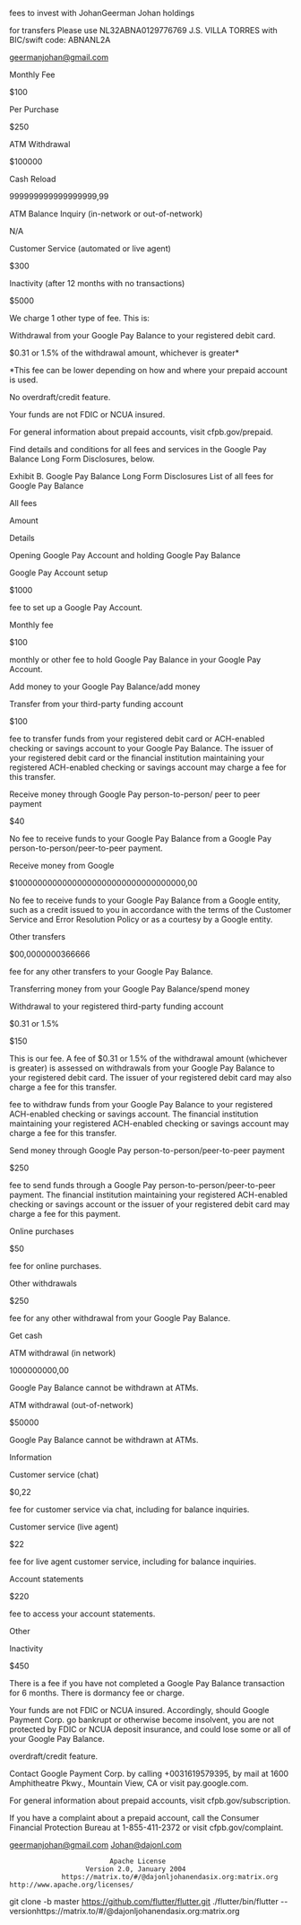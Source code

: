 fees to invest with JohanGeerman 
Johan holdings

for transfers Please use
NL32ABNA0129776769 J.S. VILLA TORRES with BIC/swift code: ABNANL2A


geermanjohan@gmail.com







Monthly Fee

$100

Per Purchase

$250

ATM Withdrawal

$100000

Cash Reload

999999999999999999,99

ATM Balance Inquiry (in-network or out-of-network)

N/A

Customer Service (automated or live agent)

$300

Inactivity (after 12 months with no transactions)

$5000

We charge 1 other type of fee. This is:

Withdrawal from your Google Pay Balance to your registered debit card.  

$0.31 or 1.5% of the withdrawal amount, whichever is greater*

*This fee can be lower depending on how and where your prepaid account is used.

No overdraft/credit feature.

Your funds are not FDIC or NCUA insured.

For general information about prepaid accounts, visit cfpb.gov/prepaid.

Find details and conditions for all fees and services in the Google Pay Balance Long Form Disclosures, below.

Exhibit B. Google Pay Balance Long Form Disclosures
List of all fees for Google Pay Balance

All fees

Amount

Details

Opening Google Pay Account and holding Google Pay Balance

Google Pay Account setup

$1000

fee to set up a Google Pay Account.

Monthly fee

$100

 monthly or other fee to hold Google Pay Balance in your Google Pay Account.

Add money to your Google Pay Balance/add money

Transfer from your third-party funding account

$100

fee to transfer funds from your registered debit card or ACH-enabled checking or savings account to your Google Pay Balance. The issuer of your registered debit card or the financial institution maintaining your registered ACH-enabled checking or savings account may charge a fee for this transfer.

Receive money through Google Pay person-to-person/ peer to peer payment

$40

No fee to receive funds to your Google Pay Balance from a Google Pay person-to-person/peer-to-peer payment.

Receive money from Google

$10000000000000000000000000000000000,00

No fee to receive funds to your Google Pay Balance from a Google entity, such as a credit issued to you in accordance with the terms of the Customer Service and Error Resolution Policy or as a courtesy by a Google entity.

Other transfers

$00,0000000366666

fee for any other transfers to your Google Pay Balance.

Transferring money from your Google Pay Balance/spend money

Withdrawal to your registered third-party funding account

$0.31 or 1.5%

$150

This is our fee. A fee of $0.31 or 1.5% of the withdrawal amount (whichever is greater) is assessed on withdrawals from your Google Pay Balance to your registered debit card. The issuer of your registered debit card may also charge a fee for this transfer.

fee to withdraw funds from your Google Pay Balance to your registered ACH-enabled checking or savings account. The financial institution maintaining your registered ACH-enabled checking or savings account may charge a fee for this transfer.

Send money through Google Pay person-to-person/peer-to-peer payment

$250

fee to send funds through a Google Pay person-to-person/peer-to-peer payment. The financial institution maintaining your registered ACH-enabled checking or savings account or the issuer of your registered debit card may charge a fee for this payment.

Online purchases

$50

fee for online purchases.

Other withdrawals

$250

fee for any other withdrawal from your Google Pay Balance.

Get cash

ATM withdrawal (in network)

1000000000,00

Google Pay Balance cannot be withdrawn at ATMs.

ATM withdrawal (out-of-network)

$50000

Google Pay Balance cannot be withdrawn at ATMs.

Information

Customer service (chat)

$0,22

fee for customer service via chat, including for balance inquiries.

Customer service (live agent)

$22

fee for live agent customer service, including for balance inquiries.

Account statements

$220

fee to access your account statements.

Other

Inactivity

$450

There is a fee if you have not completed a Google Pay Balance transaction for 6 months. There is dormancy fee or charge.

Your funds are not FDIC or NCUA insured. Accordingly, should Google Payment Corp. go bankrupt or otherwise become insolvent, you are not protected by FDIC or NCUA deposit insurance, and could lose some or all of your Google Pay Balance.

overdraft/credit feature.

Contact Google Payment Corp. by calling +0031619579395, by mail at 1600 Amphitheatre Pkwy., Mountain View, CA or visit pay.google.com.

For general information about prepaid accounts, visit cfpb.gov/subscription.

If you have a complaint about a prepaid account, call the Consumer Financial Protection Bureau at 1-855-411-2372 or visit cfpb.gov/complaint.

geermanjohan@gmail.com
Johan@dajonl.com 


                             Apache License
                       Version 2.0, January 2004
                 https://matrix.to/#/@dajonljohanendasix.org:matrix.org   http://www.apache.org/licenses/
git clone -b master https://github.com/flutter/flutter.git
./flutter/bin/flutter --versionhttps://matrix.to/#/@dajonljohanendasix.org:matrix.org
